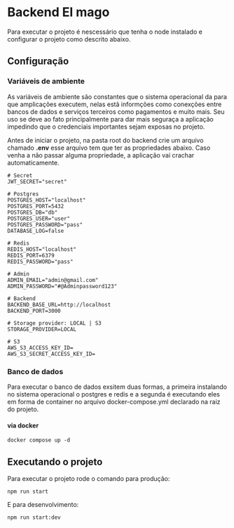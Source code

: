 # Backend El mago
Para executar o projeto é nescessário que tenha o node instalado e configurar o projeto como descrito abaixo.

## Configuração

### Variáveis de ambiente 

As variáveis de ambiente são constantes que o sistema operacional da para que amplicações executem, nelas estã  informções como conexções entre bancos de dados e serviços terceiros como pagamentos e muito mais. Seu uso se deve ao fato principalmente para dar mais seguraça a aplicação impedindo que o credenciais importantes sejam exposas no projeto.

Antes de iniciar o projeto, na pasta root do backend crie um arquivo chamado **.env** esse arquivo tem que ter as propriedades abaixo. Caso venha a não passar alguma propriedade, a aplicação vai crachar automaticamente.

```env
# Secret
JWT_SECRET="secret"

# Postgres
POSTGRES_HOST="localhost"
POSTGRES_PORT=5432
POSTGRES_DB="db"
POSTGRES_USER="user"
POSTGRES_PASSWORD="pass"
DATABASE_LOG=false

# Redis
REDIS_HOST="localhost"
REDIS_PORT=6379
REDIS_PASSWORD="pass"

# Admin
ADMIN_EMAIL="admin@gmail.com"
ADMIN_PASSWORD="#@Adminpassword123"

# Backend
BACKEND_BASE_URL=http://localhost
BACKEND_PORT=3000

# Storage provider: LOCAL | S3
STORAGE_PROVIDER=LOCAL

# S3
AWS_S3_ACCESS_KEY_ID=
AWS_S3_SECRET_ACCESS_KEY_ID=
```
### Banco de dados
Para executar o banco de dados exsitem duas formas, a primeira instalando no sistema operacional o postgres e redis e a segunda é executando eles em forma de container no arquivo docker-compose.yml declarado na raiz do projeto.

#### via docker

```terminal
docker compose up -d 
```

## Executando o projeto
Para executar o projeto rode o comando para produção:

```terminal
npm run start
```

E para desenvolvimento:

```terminal
npm run start:dev
```